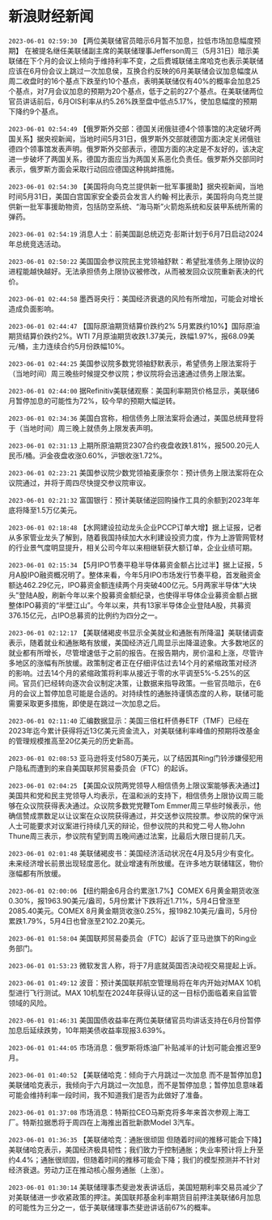 # 新浪财经新闻
`2023-06-01 02:59:30` 【两位美联储官员暗示6月暂不加息，拉低市场加息幅度预期】 在被提名继任美联储副主席的美联储理事Jefferson周三（5月31日）暗示美联储在下个月的会议上倾向于维持利率不变，之后费城联储主席哈克也表示美联储应该在6月份会议上跳过一次加息侯，互换合约反映的6月美联储会议加息幅度从周二收盘时的16个基点下跌至约10个基点，表明美联储仅有40%的概率会加息25个基点，对7月会议加息的预期为20个基点，低于之前的27个基点。在美联储两位官员讲话前后，6月OIS利率从约5.26%跌至盘中低点5.17%，使加息幅度的预期下降约9个基点。

`2023-06-01 02:54:49` 【俄罗斯外交部：德国关闭俄驻德4个领事馆的决定破坏两国关系】据央视新闻，当地时间5月31日，俄罗斯外交部就德国方面决定关闭俄驻德四个领事馆发表声明。俄罗斯外交部表示，德国方面的决定是不友好的，该决定进一步破坏了两国关系，德国方面应当为两国关系恶化负责任。俄罗斯外交部同时表示，俄罗斯方面会采取行动回应德国这种挑衅措施。

`2023-06-01 02:54:30` 【美国将向乌克兰提供新一批军事援助】据央视新闻，当地时间5月31日，美国白宫国家安全委员会发言人约翰·柯比表示，美国将向乌克兰提供新一批军事援助物资，包括防空系统、“海马斯”火箭炮系统和反装甲系统所需的弹药。

`2023-06-01 02:54:19` 消息人士：前美国副总统迈克·彭斯计划于6月7日启动2024年总统竞选活动。

`2023-06-01 02:50:22` 美国国会参议院民主党领袖舒默：希望批准债务上限协议的进程能越快越好。无法承担债务上限协议被修改，从而被发回众议院重新表决的代价。

`2023-06-01 02:44:58` 墨西哥央行：美国经济衰退的风险有所增加，可能会对增长造成负面影响。

`2023-06-01 02:44:47` 【国际原油期货结算价跌约2% 5月累跌约10%】国际原油期货结算价跌约2%。WTI 7月原油期货收跌1.37美元，跌幅1.97%，报68.09美元/桶，主力连续合约5月份跌幅10%。

`2023-06-01 02:44:25` 美国参议院多数党领袖舒默表示，希望债务上限法案将于（当地时间）周三晚些时候提交参议院；参议院将会迅速通过债务上限法案。

`2023-06-01 02:44:00` 据Refinitiv美联储观察：美国利率期货价格显示，美联储6月暂停加息的可能性为72%，较今早的预期大幅逆转。

`2023-06-01 02:34:36` 美国白宫称，相信债务上限法案将会通过，美国总统拜登将于（当地时间）周三晚上就债务上限发表声明。

`2023-06-01 02:31:13` 上期所原油期货2307合约夜盘收跌1.81%，报500.20元人民币/桶。沪金夜盘收涨0.60%，沪银收涨1.72%。

`2023-06-01 02:23:21` 美国参议院少数党领袖麦康奈尔：预计债务上限法案将在众议院通过，并将于周四尽快提交参议院审议。

`2023-06-01 02:21:32` 富国银行：预计美联储逆回购操作工具的余额到2023年年底将降至1.5万亿美元。

`2023-06-01 02:18:48` 【水网建设拉动龙头企业PCCP订单大增】据上证报，记者从多家管业龙头了解到，随着我国持续加大水利建设投资力度，作为上游管网管材的行业景气度明显提升，相关公司今年以来相继斩获大额订单，企业业绩可期。

`2023-06-01 02:15:34` 【5月IPO节奏平稳半导体募资金额占比过半】据上证报，5月A股IPO融资概况明了。整体来看，今年5月IPO市场发行节奏平稳，首发融资金额达462.29亿元，IPO募资金额连续两个月突破400亿元。5月两家半导体“大块头”登陆A股，刷新今年以来个股募资金额纪录，也使得半导体企业募资金额占据整体IPO募资的“半壁江山”。今年以来，共有13家半导体企业登陆A股，共募资376.15亿元，占IPO总募资的比例约为四分之一。

`2023-06-01 02:12:17` 【美联储褐皮书显示全美就业和通胀有所降温】美联储调查表示，随着就业和通胀略有放缓，美国经济近几周显示出降温迹象。大多数地区的就业都有所增长，尽管增速低于之前的报告。在报告期内，房价温和上涨，尽管许多地区的涨幅有所放缓。政策制定者正在仔细评估过去14个月的紧缩政策对经济的影响。过去14个月的紧缩政策将利率从接近于零的水平调至5%-5.25%的区间。官员们已经转向逐次会议制定决策，让数据来指导政策。一些官员暗示，在6月的会议上暂停加息可能是合适的。对持续性的通胀持谨慎态度的人称，联储可能需要采取更多措施，即使是在跳过一次加息之后。

`2023-06-01 02:11:40` 汇编数据显示：美国三倍杠杆债券ETF（TMF）已经在2023年迄今累计获得将近13亿美元资金流入，对美联储利率峰值的预期将改基金的管理规模推高至20亿美元的历史新高。

`2023-06-01 02:08:53` 亚马逊将支付580万美元，以了结因其Ring门铃涉嫌侵犯用户隐私而遭到的来自美国联邦贸易委员会（FTC）的起诉。

`2023-06-01 02:04:25` 【美国众议院两党领导人相信债务上限议案能够表决通过】美国共和党和民主党领导人均表示，在温和派的支持下，相信债务上限协议周三能够在众议院获得表决通过。众议院多数党党鞭Tom Emmer周三早些时候表示，他确信赞成票数足以让议案在众议院获得通过，并交送参议院投票。参议院的保守派人士可能要求对议案进行持续几天的辩论，但参议院的共和党二号人物John Thune周三表示，参议院有望到周五晚间通过法案，比最后大限日提前几天。

`2023-06-01 02:01:48` 美联储褐皮书：美国经济活动状况在4月及5月少有变化。未来经济增长前景出现轻度恶化。就业增速有所放缓。在许多地方联储辖区，物价涨幅都有所放缓。

`2023-06-01 02:00:06` 【纽约期金6月合约累涨1.7%】COMEX 6月黄金期货收涨0.30%，报1963.90美元/盎司，5月份累计下跌将近1.71%，5月4日曾涨至2085.40美元。COMEX 8月黄金期货收涨0.25%，报1982.10美元/盎司，5月份累跌1.79%，5月4日也曾涨至2102.20美元。

`2023-06-01 01:58:04` 美国联邦贸易委员会（FTC）起诉了亚马逊旗下的Ring业务部门。

`2023-06-01 01:53:23` 微软发言人称，将于7月底就英国否决动视交易提起上诉。

`2023-06-01 01:49:12` 波音：预计美国联邦航空管理局将在年内开始对MAX 10机型进行飞行测试。MAX 10机型在2024年获得认证的这一目标仍面临着来自监管领域的风险。

`2023-06-01 01:46:31` 美国国债收益率在两位美联储官员均讲话支持在6月份暂停加息后延续跌势，10年期美债收益率现报3.639%。

`2023-06-01 01:44:05` 市场消息：俄罗斯将炼油厂补贴减半的计划可能会推迟至9月。

`2023-06-01 01:40:52` 【美联储哈克：倾向于六月跳过一次加息 而不是暂停加息】美联储哈克表示，我倾向于六月跳过一次加息，而不是暂停加息；暂停加息意味着可能会维持利率一段时间，我不知道我们是否为此做好了准备。

`2023-06-01 01:37:08` 市场消息：特斯拉CEO马斯克将多年来首次参观上海工厂。特斯拉据悉将于周四在上海推出首批新款Model 3汽车。

`2023-06-01 01:36:35` 【美联储哈克：通胀很顽固 但随着时间的推移可能会下降】美联储哈克表示，美国经济极具韧性；我们致力于控制通胀；失业率预计将上升至约4.4%；通胀很顽固，但随着时间的推移可能会下降；我们的模型预测并不针对经济衰退。劳动力正在推动核心服务通胀（上涨）。

`2023-06-01 01:30:14` 美联储理事杰斐逊发表讲话后，美国短期利率交易员减少了对美联储进一步收紧政策的押注。美国联邦基金利率期货目前押注美联储6月加息的可能性为三分之一，低于美联储理事杰斐逊讲话前67%的概率。

